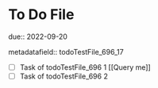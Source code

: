 # To Do File

due:: 2022-09-20

metadatafield:: todoTestFile_696\_17

- [ ] Task of todoTestFile_696 1 [[Query me]]
- [ ] Task of todoTestFile_696 2
